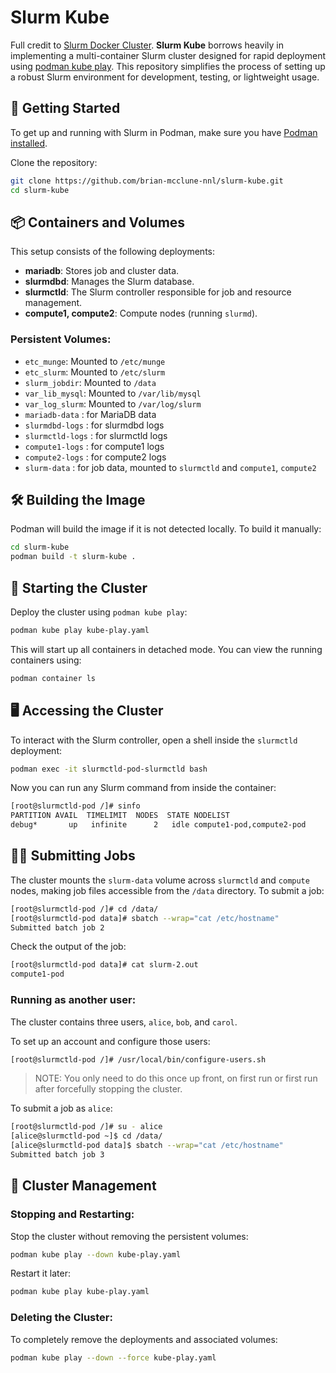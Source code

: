 # Slurm Kube

Full credit to
[Slurm Docker Cluster](https://github.com/giovtorres/slurm-docker-cluster).
**Slurm Kube** borrows heavily in implementing a multi-container Slurm cluster
designed for rapid deployment using
[podman kube play](https://docs.podman.io/en/latest/markdown/podman-kube-play.1.html).
This repository simplifies the process of setting up a robust Slurm environment for
development, testing, or lightweight usage.

## 🏁 Getting Started

To get up and running with Slurm in Podman, make sure you have
[Podman installed](https://podman.io/docs/installation).

Clone the repository:

```bash
git clone https://github.com/brian-mcclune-nnl/slurm-kube.git
cd slurm-kube
```

## 📦 Containers and Volumes

This setup consists of the following deployments:

- **mariadb**: Stores job and cluster data.
- **slurmdbd**: Manages the Slurm database.
- **slurmctld**: The Slurm controller responsible for job and resource management.
- **compute1, compute2**: Compute nodes (running `slurmd`).

### Persistent Volumes:

- `etc_munge`: Mounted to `/etc/munge`
- `etc_slurm`: Mounted to `/etc/slurm`
- `slurm_jobdir`: Mounted to `/data`
- `var_lib_mysql`: Mounted to `/var/lib/mysql`
- `var_log_slurm`: Mounted to `/var/log/slurm`
- `mariadb-data` : for MariaDB data
- `slurmdbd-logs` : for slurmdbd logs
- `slurmctld-logs` : for slurmctld logs
- `compute1-logs` : for compute1 logs
- `compute2-logs` : for compute2 logs
- `slurm-data` : for job data, mounted to `slurmctld` and `compute1`, `compute2`

## 🛠️  Building the Image

Podman will build the image if it is not detected locally. To build it manually:

```sh
cd slurm-kube
podman build -t slurm-kube .
```

## 🚀 Starting the Cluster

Deploy the cluster using `podman kube play`:

```sh
podman kube play kube-play.yaml
```

This will start up all containers in detached mode. You can view the running
containers using:

```sh
podman container ls
```

## 🖥️  Accessing the Cluster

To interact with the Slurm controller, open a shell inside the `slurmctld`
deployment:

```sh
podman exec -it slurmctld-pod-slurmctld bash
```

Now you can run any Slurm command from inside the container:

```sh
[root@slurmctld-pod /]# sinfo
PARTITION AVAIL  TIMELIMIT  NODES  STATE NODELIST
debug*       up   infinite      2   idle compute1-pod,compute2-pod
```

## 🧑‍💻 Submitting Jobs

The cluster mounts the `slurm-data` volume across `slurmctld` and `compute`
nodes, making job files accessible from the `/data` directory. To submit a job:

```sh
[root@slurmctld-pod /]# cd /data/
[root@slurmctld-pod data]# sbatch --wrap="cat /etc/hostname"
Submitted batch job 2
```

Check the output of the job:

```sh
[root@slurmctld-pod data]# cat slurm-2.out
compute1-pod
```

### Running as another user:

The cluster contains three users, `alice`, `bob`, and `carol`.

To set up an account and configure those users:

```sh
[root@slurmctld-pod /]# /usr/local/bin/configure-users.sh
```

> NOTE: You only need to do this once up front, on first run or first run
> after forcefully stopping the cluster.

To submit a job as `alice`:

```sh
[root@slurmctld-pod /]# su - alice
[alice@slurmctld-pod ~]$ cd /data/
[alice@slurmctld-pod data]$ sbatch --wrap="cat /etc/hostname"
Submitted batch job 3
```

## 🔄 Cluster Management

### Stopping and Restarting:

Stop the cluster without removing the persistent volumes:

```sh
podman kube play --down kube-play.yaml
```

Restart it later:

```sh
podman kube play kube-play.yaml
```

### Deleting the Cluster:

To completely remove the deployments and associated volumes:

```sh
podman kube play --down --force kube-play.yaml
```
